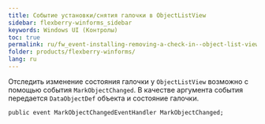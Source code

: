 ```yaml
---
title: Событие установки/снятия галочки в ObjectListView
sidebar: flexberry-winforms_sidebar
keywords: Windows UI (Контролы)
toc: true
permalink: ru/fw_event-installing-removing-a-check-in--object-list-view.html
folder: products/flexberry-winforms/
lang: ru
---
```


Отследить изменение состояния галочки у `ObjectListView` возможно с помощью события `MarkObjectChanged`. В качестве аргумента события передается `DataObjectDef` объекта и состояние галочки.
```
public event MarkObjectChangedEventHandler MarkObjectChanged;
```